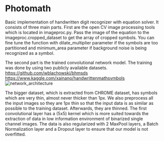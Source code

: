 # Photomath
Basic implementation of handwritten digit recognizer with equation solver. It consists of three main parts.
First are the open CV image processing tools which is located in imageproc.py. Pass the image of the equation to the imageproc.cropped_dataset to get the array of cropped symbols. 
You can fine tune the function with dilate_multiplier parameter if the symbols are too partitioned and minimum_area parameter if background noise is being recognized as a symbol.

The second part is the trained convolutional network model. The training was done by using two publicly available datasets. 
https://github.com/wblachowski/bhmsds
https://www.kaggle.com/xainano/handwrittenmathsymbols
![network_architecture](https://user-images.githubusercontent.com/53495210/149681422-ab9810e2-5bdf-4f35-890b-e434910bb69f.png)

The bigger dataset, which is extracted from CHROME dataset, has symbols which are very thin, almost never thicker than 1px. We also preprocess all the input images so they are 1px
thin so that the input data is as similar as possible to the training dataset. Afterwards, they are thinned.
The first convolutional layer has a (5x5) kernel which is more suited towards the extraction of data in low information environment of binarized single channel images. The data is
also regularized with 2 MaxPool layers, a Batch Normalization layer and a Dropout layer to ensure that our model is not overfitted.

